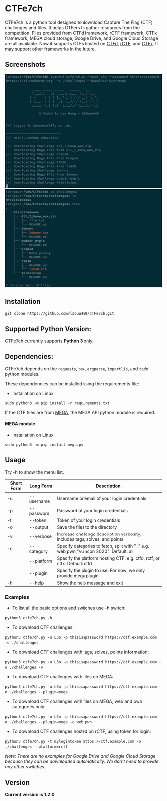 # CTFe7ch

CTFe7ch is a python tool designed to download Capture The Flag (CTF) challenges and files. It helps CTFers to gather resources from the competition. Files provided from CTFd framework, rCTF framework, CTFx framework, MEGA cloud storage, Google Drive, and Google Cloud Storage are all available. Now it supports CTFs hosted on [CTFd](https://github.com/CTFd/CTFd), [rCTF](https://github.com/redpwn/rctf), and [CTFx](https://gitlab.com/Milkdrop/ctfx). It may support other frameworks in the future.

## Screenshots

![CTFe7ch](https://github.com/l3ouu4n9/CTFe7ch/blob/main/images/CTFe7ch_1.png "CTFe7ch in action")
![CTFe7ch](https://github.com/l3ouu4n9/CTFe7ch/blob/main/images/CTFe7ch_2.png "CTFe7ch in action")

## Installation

```
git clone https://github.com/l3ouu4n9/CTFe7ch.git
```

## Supported Python Version:
CTFe7ch currently supports **Python 3** only.

## Dependencies:
CTFe7ch depends on the `requests`, `bs4`, `argparse`, `importlib`, and `tqdm` python modules.

These dependencies can be installed using the requirements file:

- Installation on Linux
```
sudo python3 -m pip install -r requirements.txt
```

If the CTF files are from [MEGA]("https://mega.nz"), the MEGA API python module is required.
#### MEGA module
- Installation on Linux:
```
sudo python3 -m pip install mega.py
```

## Usage

Try -h to show the menu list.

Short Form    | Long Form       | Description
------------- | -------------   |-------------
-u            | --username      | Username or email of your login credentials
-p            | --password      | Password of your login credentials
-t            | --token         | Token of your login credentials
-o            | --output        | Save the files to the directory
-v            | --verbose       | Increase challenge description verbosity, includes tags, solves, and points
-c            | --category      | Specify categories to fetch, split with "`,`" e.g. web,pwn,"vulncon 2020". Default: all
|             | --platform      | Specify the platform hosting CTF. e.g. ctfd, rctf, or ctfx. Default: ctfd
|             | --plugin        | Specify the plugin to use. For now, we only provide mega plugin
-h            | --help          | Show the help message and exit

### Examples

* To list all the basic options and switches use -h switch:

```python3 ctfe7ch.py -h```

* To download CTF challenges:

```python3 ctfe7ch.py -u L3o -p thisisapassword https://ctf.example.com  -o ./challenges```

* To download CTF challenges with tags, solves, points information:

```python3 ctfe7ch.py -u L3o -p thisisapassword https://ctf.example.com -o ./challenges -v```

* To download CTF challenges with files on MEGA:

```python3 ctfe7ch.py -u L3o -p thisisapassword https://ctf.example.com -o ./challenges --plugin=mega```

* To download CTF challenges with files on MEGA, web and pwn categories only:

```python3 ctfe7ch.py -u L3o -p thisisapassword https://ctf.example.com -o ./challenges --plugin=mega -c web,pwn```

* To download CTF challenges hosted on rCTF, using token for login:

```python3 ctfe7ch.py -t mylogintoken https://ctf.example.com -o ./challenges --platform=rctf ```


<i>Note: There are no examples for Google Drive and Google Cloud Storage because they can be downloaded automatically. We don't need to provide any other switches.</i>

## Version
**Current version is 1.2.0**
